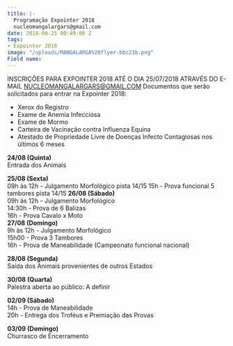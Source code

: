 ```yaml
---
title: |-
  Programação Expointer 2018
  nucleomangalargars@gmail.com
date: 2018-08-25 00:49:00 Z
tags:
- Expointer 2018
image: "/uploads/MANGALARGA%20flyer-bbc21b.png"
Field name: 
---
```


INSCRIÇÕES PARA EXPOINTER 2018
ATÉ O DIA 25/07/2018
ATRAVÉS DO E-MAIL NUCLEOMANGALARGARS@GMAIL.COM
Documentos que serão solicitados para entrar na Expointer 2018: 
- Xerox do Registro
- Exame de Anemia Infecciosa
- Exame de Mormo
- Carteira de Vacinação contra Influenza Equina
- Atestado de Propriedade Livre de Doenças Infecto Contagiosas nos últimos 6 meses

**24/08 (Quinta)**  
Entrada dos Animais

**25/08 (Sexta)**  
09h às 12h - Julgamento Morfológico pista 14/15 
15h - Prova funcional 5 tambores pista 14/15
**26/08 (Sábado)**  
09h às 12h - Julgamento Morfológico  
14:30h - Prova de 6 Balizas  
16h - Prova Cavalo x Moto  
**27/08 (Domingo)**  
9h às 12h - Julgamento Morfológico  
15h00 - Prova 3 Tambores  
16h - Prova de Maneabilidade (Campeonato funcional nacional)

**28/08 (Segunda)**  
Saída dos Animais provenientes de outros Estados  

**30/08 (Quarta)**  
Palestra aberta ao público: A definir

**02/09 (Sábado)**  
14h - Prova de Maneabilidade  
20h - Entrega dos Troféus e Premiação das Provas  

**03/09 (Domingo)**  
Churrasco de Encerramento  

